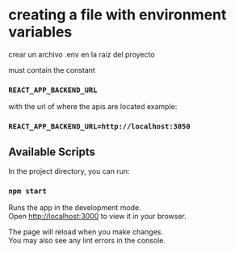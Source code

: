 # creating a file with environment variables

crear un archivo .env en la raiz del proyecto

must contain the constant 
### `REACT_APP_BACKEND_URL`
with the url of where the apis are located example:
### `REACT_APP_BACKEND_URL=http://localhost:3050`

## Available Scripts

In the project directory, you can run:

### `npm start`

Runs the app in the development mode.\
Open [http://localhost:3000](http://localhost:3000) to view it in your browser.

The page will reload when you make changes.\
You may also see any lint errors in the console.
